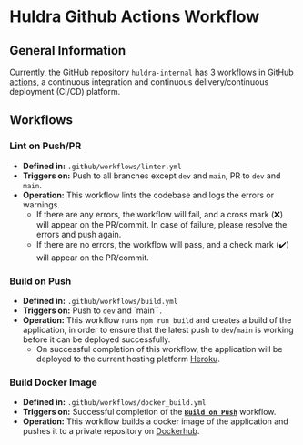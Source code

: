 # Huldra Github Actions Workflow

## General Information

Currently, the GitHub repository `huldra-internal` has 3 workflows in [GitHub actions](https://docs.github.com/en/actions), a continuous integration and continuous delivery/continuous deployment (CI/CD) platform.

## Workflows

### Lint on Push/PR

- **Defined in:** `.github/workflows/linter.yml`
- **Triggers on:** Push to all branches except `dev` and `main`, PR to `dev` and `main`.
- **Operation:** This workflow lints the codebase and logs the errors or warnings.
  - If there are any errors, the workflow will fail, and a cross mark (❌) will appear on the PR/commit. In case of failure, please resolve the errors and push again.
  - If there are no errors, the workflow will pass, and a check mark (✔️) will appear on the PR/commit.

### Build on Push

- **Defined in:** `.github/workflows/build.yml`
- **Triggers on:** Push to `dev` and `main``.
- **Operation:** This workflow runs `npm run build` and creates a build of the application, in order to ensure that the latest push to `dev`/`main` is working before it can be deployed successfully.
  - On successful completion of this workflow, the application will be deployed to the current hosting platform [Heroku](https://heroku.com/).

### Build Docker Image

- **Defined in:** `.github/workflows/docker_build.yml`
- **Triggers on:** Successful completion of the [**`Build on Push`**](#build-on-push) workflow.
- **Operation:** This workflow builds a docker image of the application and pushes it to a private repository on [Dockerhub](https://hub.docker.com/).
